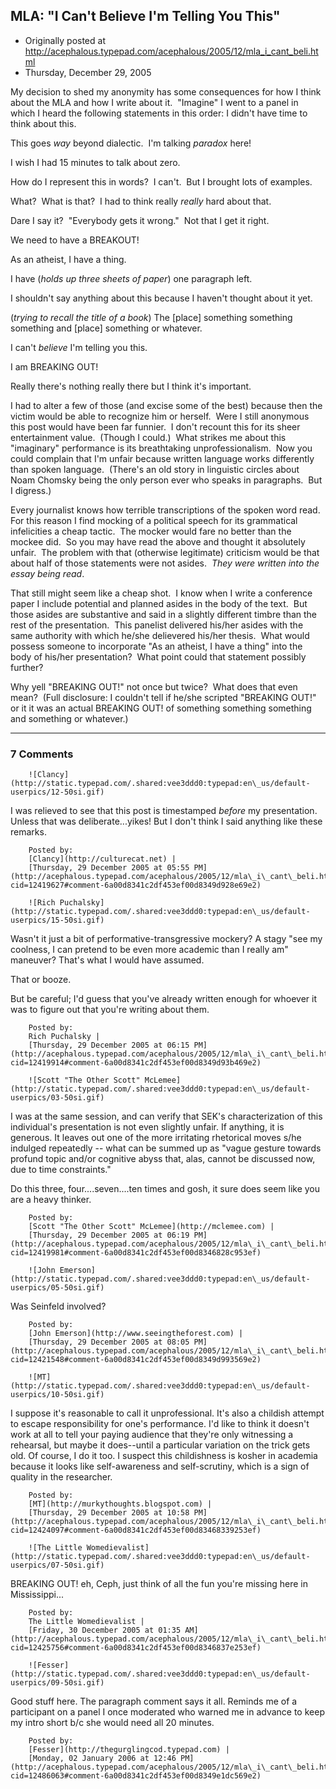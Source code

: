## MLA: "I Can't Believe I'm Telling You This"

 * Originally posted at http://acephalous.typepad.com/acephalous/2005/12/mla_i_cant_beli.html
 * Thursday, December 29, 2005



My decision to shed my anonymity has some consequences for how I think
about the MLA and how I write about it.  "Imagine" I went to a panel in which I heard the following statements in this order:
I didn't have time to think about this.

This goes _way_ beyond dialectic.  I'm talking _paradox_ here!

I wish I had 15 minutes to talk about zero.

How do I represent this in words?  I can't.  But I brought lots of examples.

What?  What is that?  I had to think really _really_ hard about that.

Dare I say it?  "Everybody gets it wrong."  Not that I get it right.

We need to have a BREAKOUT!

As an atheist, I have a thing.

I have (_holds up three sheets of paper_) one paragraph left.

I shouldn't say anything about this because I haven't thought about it yet.

(_trying to recall the title of a book_) The [place] something something something and [place] something or whatever.

I can't _believe_ I'm telling you this.

I am BREAKING OUT!

Really there's nothing really there but I think it's important.

I had to alter a few of those (and excise some of the best) because then the victim would be able to recognize him or herself.  Were I still anonymous this post would have been far funnier.  I don't recount this for its sheer entertainment value.  (Though I could.)  What strikes me about this "imaginary" performance is its breathtaking unprofessionalism.  Now you could complain that I'm unfair because written language works differently than spoken language.  (There's an old story in linguistic circles about Noam Chomsky being the only person ever who speaks in paragraphs.  But I digress.)

Every journalist knows how terrible transcriptions of the spoken word read.  For this reason I find mocking of a political speech for its grammatical infelicities a cheap tactic.  The mocker would fare no better than the mockee did.  So you may have read the above and thought it absolutely unfair.  The problem with that (otherwise legitimate) criticism would be that about half of those statements were not asides.  _They were written into the essay being read_.  

That still might seem like a cheap shot.  I know when I write a conference paper I include potential and planned asides in the body of the text.  But those asides are substantive and said in a slightly different timbre than the rest of the presentation.  This panelist delivered his/her asides with the same authority with which he/she delievered his/her thesis.  What would possess someone to incorporate "As an atheist, I have a thing" into the body of his/her presentation?  What point could that statement possibly further?  

Why yell "BREAKING OUT!" not once but twice?  What does that even mean?  (Full disclosure: I couldn't tell if he/she scripted "BREAKING OUT!" or it it was an actual BREAKING OUT! of something something something and something or whatever.)

		

* * *

### 7 Comments 

		

                
[]()

	

		![Clancy](http://static.typepad.com/.shared:vee3ddd0:typepad:en\_us/default-userpics/12-50si.gif)
	

	

		

I was relieved to see that this post is timestamped _before_ my presentation. Unless that was deliberate...yikes! But I don't think I said anything like these remarks.

	

		Posted by:
		[Clancy](http://culturecat.net) |
		[Thursday, 29 December 2005 at 05:55 PM](http://acephalous.typepad.com/acephalous/2005/12/mla\_i\_cant\_beli.html?cid=12419627#comment-6a00d8341c2df453ef00d8349d928e69e2)

[]()

	

		![Rich Puchalsky](http://static.typepad.com/.shared:vee3ddd0:typepad:en\_us/default-userpics/15-50si.gif)
	

	

		

Wasn't it just a bit of performative-transgressive mockery?  A stagy "see my coolness, I can pretend to be even more academic than I really am" maneuver?  That's what I would have assumed.

That or booze.

But be careful; I'd guess that you've already written enough for whoever it was to figure out that you're writing about them.

	

		Posted by:
		Rich Puchalsky |
		[Thursday, 29 December 2005 at 06:15 PM](http://acephalous.typepad.com/acephalous/2005/12/mla\_i\_cant\_beli.html?cid=12419914#comment-6a00d8341c2df453ef00d8349d93b469e2)

[]()

	

		![Scott "The Other Scott" McLemee](http://static.typepad.com/.shared:vee3ddd0:typepad:en\_us/default-userpics/03-50si.gif)
	

	

		

I was at the same session, and can verify that SEK's characterization of this individual's presentation is not even slightly unfair. If anything, it is generous. It leaves out one of the more irritating rhetorical moves s/he indulged repeatedly -- what can  be summed up as "vague gesture towards profund topic and/or cognitive abyss that, alas, cannot be discussed now, due to time constraints." 

Do this three, four....seven....ten times and gosh, it sure does seem like you are a heavy thinker. 

	

		Posted by:
		[Scott "The Other Scott" McLemee](http://mclemee.com) |
		[Thursday, 29 December 2005 at 06:19 PM](http://acephalous.typepad.com/acephalous/2005/12/mla\_i\_cant\_beli.html?cid=12419981#comment-6a00d8341c2df453ef00d8346828c953ef)

[]()

	

		![John Emerson](http://static.typepad.com/.shared:vee3ddd0:typepad:en\_us/default-userpics/05-50si.gif)
	

	

		

Was Seinfeld involved?

	

		Posted by:
		[John Emerson](http://www.seeingtheforest.com) |
		[Thursday, 29 December 2005 at 08:05 PM](http://acephalous.typepad.com/acephalous/2005/12/mla\_i\_cant\_beli.html?cid=12421548#comment-6a00d8341c2df453ef00d8349d993569e2)

[]()

	

		![MT](http://static.typepad.com/.shared:vee3ddd0:typepad:en\_us/default-userpics/10-50si.gif)
	

	

		

I suppose it's reasonable to call it unprofessional. It's also a childish attempt to escape responsibility for one's performance. I'd like to think it doesn't work at all to tell your paying audience that they're only witnessing a rehearsal, but maybe it does--until a particular variation on the trick gets old. Of course, I do it too. I suspect this childishness is kosher in academia because it looks like self-awareness and self-scrutiny, which is a sign of quality in the researcher.  

	

		Posted by:
		[MT](http://murkythoughts.blogspot.com) |
		[Thursday, 29 December 2005 at 10:58 PM](http://acephalous.typepad.com/acephalous/2005/12/mla\_i\_cant\_beli.html?cid=12424097#comment-6a00d8341c2df453ef00d83468339253ef)

[]()

	

		![The Little Womedievalist](http://static.typepad.com/.shared:vee3ddd0:typepad:en\_us/default-userpics/07-50si.gif)
	

	

		

BREAKING OUT! eh, Ceph, just think of all the fun you're missing here in Mississippi...

	

		Posted by:
		The Little Womedievalist |
		[Friday, 30 December 2005 at 01:35 AM](http://acephalous.typepad.com/acephalous/2005/12/mla\_i\_cant\_beli.html?cid=12425756#comment-6a00d8341c2df453ef00d8346837e253ef)

[]()

	

		![Fesser](http://static.typepad.com/.shared:vee3ddd0:typepad:en\_us/default-userpics/09-50si.gif)
	

	

		

Good stuff here. The paragraph comment says it all. Reminds me of a participant on a panel I once moderated who warned me in advance to keep my intro short b/c she would need all 20 minutes. 

	

		Posted by:
		[Fesser](http://thegurglingcod.typepad.com) |
		[Monday, 02 January 2006 at 12:46 PM](http://acephalous.typepad.com/acephalous/2005/12/mla\_i\_cant\_beli.html?cid=12486063#comment-6a00d8341c2df453ef00d8349e1dc569e2)

		

        